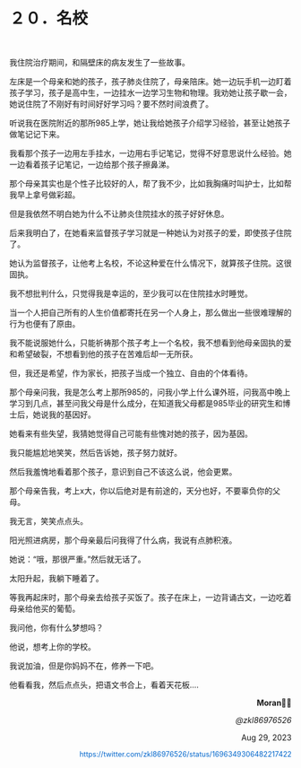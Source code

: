   <h1>２０．名校</h1>

  <p>&#160;</p>

  <p>我住院治疗期间，和隔壁床的病友发生了一些故事。</p>

  <p>左床是一个母亲和她的孩子，孩子肺炎住院了，母亲陪床。她一边玩手机一边盯着孩子学习，孩子是高中生，一边挂水一边学习生物和物理。我劝她让孩子歇一会，她说住院了不刚好有时间好好学习吗？要不然时间浪费了。</p>

  <p>听说我在医院附近的那所985上学，她让我给她孩子介绍学习经验，甚至让她孩子做笔记记下来。</p>

  <p>我看那个孩子一边用左手挂水，一边用右手记笔记，觉得不好意思说什么经验。她一边看着孩子记笔记，一边给那个孩子擦鼻涕。</p>

  <p>那个母亲其实也是个性子比较好的人，帮了我不少，比如我胸痛时叫护士，比如帮我早上拿号做彩超。</p>

  <p>但是我依然不明白她为什么不让肺炎住院挂水的孩子好好休息。</p>

  <p>后来我明白了，在她看来监督孩子学习就是一种她认为对孩子的爱，即使孩子住院了。</p>

  <p>她认为监督孩子，让他考上名校，不论这种爱在什么情况下，就算孩子住院。这很固执。</p>

  <p>我不想批判什么，只觉得我是幸运的，至少我可以在住院挂水时睡觉。</p>

  <p>当一个人把自己所有的人生价值都寄托在另一个人身上，那么做出一些很难理解的行为也便有了原由。</p>

  <p>我不能说服她什么，只能祈祷那个孩子考上一个名校，我不想看到他母亲固执的爱和希望破裂，不想看到他的孩子在苦难后却一无所获。</p>

  <p>但，我还是希望，作为家长，把孩子当成一个独立、自由的个体看待。</p>

  <p>那个母亲问我，我是怎么考上那所985的，问我小学上什么课外班，问我高中晚上学习到几点，甚至问我父母是什么成分，在知道我父母都是985毕业的研究生和博士后，她说我的基因好。</p>

  <p>她看来有些失望，我猜她觉得自己可能有些愧对她的孩子，因为基因。</p>

  <p>我只能尴尬地笑笑，然后告诉她，孩子努力就好。</p>

  <p>然后我羞愧地看着那个孩子，意识到自己不该这么说，他会更累。</p>

  <p>那个母亲告我，考上x大，你以后绝对是有前途的，天分也好，不要辜负你的父母。</p>

  <p>我无言，笑笑点点头。</p>

  <p>阳光照进病房，那个母亲最后问我得了什么病，我说有点肺积液。</p>

  <p>她说：“哦，那很严重。”然后就无话了。</p>

  <p>太阳升起，我躺下睡着了。</p>

  <p>等我再起床时，那个母亲去给孩子买饭了。孩子在床上，一边背诵古文，一边吃着母亲给他买的葡萄。</p>

  <p>我问他，你有什么梦想吗？</p>

  <p>他说，想考上你的学校。</p>

  <p>我说加油，但是你妈妈不在，修养一下吧。</p>

  <p>他看看我，然后点点头，把语文书合上，看着天花板....</p>

  <p style="text-align: right; font-weight: bold;">Moran🏳️‍⚧️</p>

  <p style="text-align: right; font-style: italic;">@zkl86976526</p>

  <p style="text-align: right;">Aug 29, 2023</p>

  <p style="text-align: right;"><a href="https://twitter.com/zkl86976526/status/1696349306482217422
" style="text-decoration: none; color: #0066cc; font-size: 0.9em;">https://twitter.com/zkl86976526/status/1696349306482217422 </a></p>
